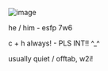 ![image](https://github.com/user-attachments/assets/67f4a4ea-be2a-4b53-964e-15677ca27a9f)

he / him - esfp 7w6

c + h always! - PLS INT!! ^_^

usually quiet / offtab, w2i!
